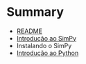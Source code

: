 # Summary

* [README](README.md)
* [Introdução ao SimPy](introducao_ao_simpy.md)
* Instalando o SimPy
* [Introdução ao Python](introducao_ao_python.md)

